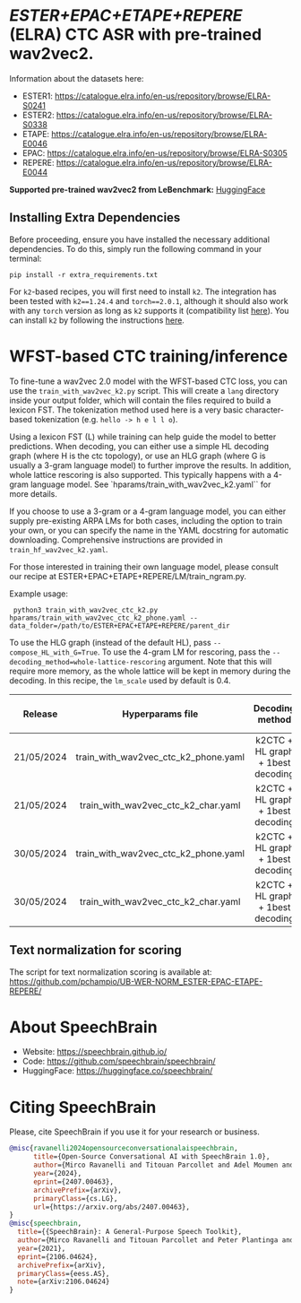 # *ESTER+EPAC+ETAPE+REPERE* (ELRA) CTC ASR with pre-trained wav2vec2.

Information about the datasets here:
 - ESTER1: https://catalogue.elra.info/en-us/repository/browse/ELRA-S0241
 - ESTER2: https://catalogue.elra.info/en-us/repository/browse/ELRA-S0338
 - ETAPE:  https://catalogue.elra.info/en-us/repository/browse/ELRA-E0046
 - EPAC:   https://catalogue.elra.info/en-us/repository/browse/ELRA-S0305
 - REPERE: https://catalogue.elra.info/en-us/repository/browse/ELRA-E0044

**Supported pre-trained wav2vec2 from LeBenchmark:** [HuggingFace](https://huggingface.co/LeBenchmark)

## Installing Extra Dependencies

Before proceeding, ensure you have installed the necessary additional dependencies. To do this, simply run the following command in your terminal:

```
pip install -r extra_requirements.txt
```

For `k2`-based recipes, you will first need to install `k2`. The integration has been tested with `k2==1.24.4` and `torch==2.0.1`, although it should also work with any `torch` version as long as `k2` supports it (compatibility list [here](https://k2-fsa.github.io/k2/installation/pre-compiled-cuda-wheels-linux/index.html)). You can install `k2` by following the instructions [here](https://k2-fsa.github.io/k2/installation/from_wheels.html#linux-cuda-example).


# WFST-based CTC training/inference
To fine-tune a wav2vec 2.0 model with the WFST-based CTC loss, you can use the `train_with_wav2vec_k2.py` script. This will create a `lang` directory inside your output folder, which will contain the files required to build a lexicon FST. The tokenization method used here is a very basic character-based tokenization (e.g. `hello -> h e l l o`).

Using a lexicon FST (L) while training can help guide the model to better predictions. When decoding, you can either use a simple HL decoding graph (where H is the ctc topology), or use an HLG graph (where G is usually a 3-gram language model) to further improve the results. In addition, whole lattice rescoring is also supported. This typically happens with a 4-gram language model. See `hparams/train_with_wav2vec_k2.yaml`` for more details.

If you choose to use a 3-gram or a 4-gram language model, you can either supply pre-existing ARPA LMs for both cases, including the option to train your own, or you can specify the name in the YAML docstring for automatic downloading. Comprehensive instructions are provided in `train_hf_wav2vec_k2.yaml`.

For those interested in training their own language model, please consult our recipe at ESTER+EPAC+ETAPE+REPERE/LM/train_ngram.py.

Example usage:
```
 python3 train_with_wav2vec_ctc_k2.py hparams/train_with_wav2vec_ctc_k2_phone.yaml --data_folder=/path/to/ESTER+EPAC+ETAPE+REPERE/parent_dir
```

To use the HLG graph (instead of the default HL), pass `--compose_HL_with_G=True`. To use the 4-gram LM for rescoring, pass the `--decoding_method=whole-lattice-rescoring` argument. Note that this will require more memory, as the whole lattice will be kept in memory during the decoding. In this recipe, the `lm_scale` used by default is 0.4.

| Release    | Hyperparams file                     | Decoding method                   | Text Normalization for scoring  |  EPAC WER  | ESTER1 WER | ESTER2 WER | ETAPE | REPERE |
|:----------:|:------------------------------------:|:---------------------------------:|:-------------------------------:|:----------:|:----------:|:----------:|:-----:|:-------|
| 21/05/2024 | train_with_wav2vec_ctc_k2_phone.yaml | k2CTC + HL graph + 1best decoding | No                              | 14.41      | 12.81      | 13.66      | 24.90 | 13.95  |
| 21/05/2024 | train_with_wav2vec_ctc_k2_char.yaml  | k2CTC + HL graph + 1best decoding | No                              | 15.17      | 13.18      | 14.21      | 26.16 | 14.74  |
| 30/05/2024 | train_with_wav2vec_ctc_k2_phone.yaml | k2CTC + HL graph + 1best decoding | Yes                             | 9.49       | 10.19      | 11.36      | 23.01 | 11.58  |
| 30/05/2024 | train_with_wav2vec_ctc_k2_char.yaml  | k2CTC + HL graph + 1best decoding | Yes                             | 10.96      | 11.00      | 12.39      | 24.83 | 12.88  |

## Text normalization for scoring
The script for text normalization scoring is available at: https://github.com/pchampio/UB-WER-NORM_ESTER-EPAC-ETAPE-REPERE/

# **About SpeechBrain**
- Website: https://speechbrain.github.io/
- Code: https://github.com/speechbrain/speechbrain/
- HuggingFace: https://huggingface.co/speechbrain/

# **Citing SpeechBrain**
Please, cite SpeechBrain if you use it for your research or business.

```bibtex
@misc{ravanelli2024opensourceconversationalaispeechbrain,
      title={Open-Source Conversational AI with SpeechBrain 1.0},
      author={Mirco Ravanelli and Titouan Parcollet and Adel Moumen and Sylvain de Langen and Cem Subakan and Peter Plantinga and Yingzhi Wang and Pooneh Mousavi and Luca Della Libera and Artem Ploujnikov and Francesco Paissan and Davide Borra and Salah Zaiem and Zeyu Zhao and Shucong Zhang and Georgios Karakasidis and Sung-Lin Yeh and Pierre Champion and Aku Rouhe and Rudolf Braun and Florian Mai and Juan Zuluaga-Gomez and Seyed Mahed Mousavi and Andreas Nautsch and Xuechen Liu and Sangeet Sagar and Jarod Duret and Salima Mdhaffar and Gaelle Laperriere and Mickael Rouvier and Renato De Mori and Yannick Esteve},
      year={2024},
      eprint={2407.00463},
      archivePrefix={arXiv},
      primaryClass={cs.LG},
      url={https://arxiv.org/abs/2407.00463},
}
@misc{speechbrain,
  title={{SpeechBrain}: A General-Purpose Speech Toolkit},
  author={Mirco Ravanelli and Titouan Parcollet and Peter Plantinga and Aku Rouhe and Samuele Cornell and Loren Lugosch and Cem Subakan and Nauman Dawalatabad and Abdelwahab Heba and Jianyuan Zhong and Ju-Chieh Chou and Sung-Lin Yeh and Szu-Wei Fu and Chien-Feng Liao and Elena Rastorgueva and François Grondin and William Aris and Hwidong Na and Yan Gao and Renato De Mori and Yoshua Bengio},
  year={2021},
  eprint={2106.04624},
  archivePrefix={arXiv},
  primaryClass={eess.AS},
  note={arXiv:2106.04624}
}
```
